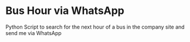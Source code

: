 # Bus Hour via WhatsApp
Python Script to search for the next hour of a bus in the company site and send me via WhatsApp
